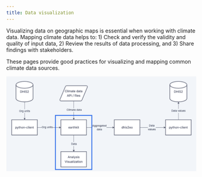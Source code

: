 ```yaml
---
title: Data visualization
---
```


Visualizing data on geographic maps is essential when working with climate data. Mapping climate data helps to: 1) Check and verify the validity and quality of input data, 2) Review the results of data processing, and 3) Share findings with stakeholders.

These pages provide good practices for visualizing and mapping common climate data sources.

![Where data visualization fits into the overall workflow](./images/visualization-intro.png)
